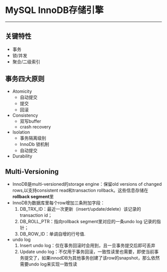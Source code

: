 # MySQL InnoDB存储引擎

------

## 关键特性
- 事务
- 锁/并发
- 聚合/二级索引

## 事务四大原则
- Atomicity
    - 自动提交
    - 提交
    - 回滚
- Consistency
    - 双写buffer
    - crash recovery
- Isolation
    - 事务隔离级别
    - InnoDb 锁机制
    - 自动提交
- Durability

## Multi-Versioning
- InnoDB是multi-versioned的storage engine：保留old versions of changed rows,以支持consistent read和transaction rollback。这些信息存储在**rollback segment**里
- InnoDB为数据库里每个row增加三条附加字段：
   1. DB_TRX_ID：最近一次更新（insert/update/delete）该记录的transaction id；
   2. DB_ROLL_PTR：指向rollback segment里对应的一条undo log 记录的指针；
   3. DB_ROW_ID：单调自增的行号值.
- undo log
   1. Insert undo log：仅在事务回滚时会用到，且一旦事务提交后即可丢弃
   2. Update undo log：不仅用于事务回滚，一致性读里也需要，即使当前事务提交了，如果innodDB为其他事务创建了该row的snapshot，那么依然需要undo log来实现一致性读
